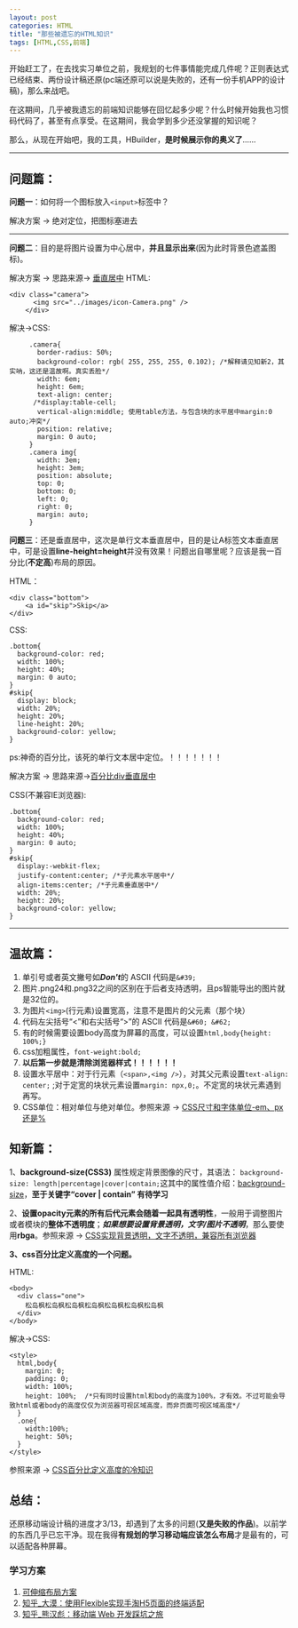 ```yaml
---
layout: post
categories: HTML
title: "那些被遗忘的HTML知识"
tags: [HTML,CSS,前端]
---
```

开始赶工了，在去找实习单位之前，我规划的七件事情能完成几件呢？正则表达式已经结束、两份设计稿还原(pc端还原可以说是失败的，还有一份手机APP的设计稿)，那么来战吧。  

在这期间，几乎被我遗忘的前端知识能够在回忆起多少呢？什么时候开始我也习惯码代码了，甚至有点享受。在这期间，我会学到多少还没掌握的知识呢？  

那么，从现在开始吧，我的工具，HBuilder，**是时候展示你的奥义了**......

<!-- more -->

-----
问题篇：
----
**问题一**：如何将一个图标放入`<input>`标签中？  

解决方案 -> 绝对定位，把图标塞进去  

---------

**问题二**：目的是将图片设置为中心居中，**并且显示出来**(因为此时背景色遮盖图标)。


解决方案 -> 思路来源-> [垂直居中](https://www.qianduan.net/css-to-achieve-the-vertical-center-of-the-five-kinds-of-methods/)
HTML:
```
<div class="camera">
      <img src="../images/icon-Camera.png" />
    </div>
```
解决->CSS:
```
     .camera{
       border-radius: 50%;
       background-color: rgb( 255, 255, 255, 0.102); /*解释请见知新2，其实呐，这还是温故啊。真实丢脸*/
       width: 6em;
       height: 6em;
       text-align: center;
      /*display:table-cell;
       vertical-align:middle; 使用table方法，与包含块的水平居中margin:0 auto;冲突*/
       position: relative;
       margin: 0 auto;
     }
     .camera img{
       width: 3em;
       height: 3em;
       position: absolute;
       top: 0;
       bottom: 0;
       left: 0;
       right: 0;
       margin: auto;
     }
```

**问题三**：还是垂直居中，这次是单行文本垂直居中，目的是让A标签文本垂直居中，可是设置**line-height=height**并没有效果！问题出自哪里呢？应该是我一百分比(**不定高**)布局的原因。

HTML：
```
<div class="bottom">
    <a id="skip">Skip</a>
</div>
```

CSS:
```
.bottom{
  background-color: red;
  width: 100%;
  height: 40%;
  margin: 0 auto;
}
#skip{
  display: block;
  width: 20%;
  height: 20%;
  line-height: 20%;
  background-color: yellow;
}
```
ps:神奇的百分比，该死的单行文本居中定位。！！！！！！！  

解决方案 -> 思路来源->[百分比div垂直居中](http://www.haorooms.com/post/css_div_juzhong)  

CSS(不兼容IE浏览器):
```
.bottom{
  background-color: red;
  width: 100%;
  height: 40%;
  margin: 0 auto;
}
#skip{
  display:-webkit-flex;
  justify-content:center; /*子元素水平居中*/
  align-items:center; /*子元素垂直居中*/
  width: 20%;
  height: 20%;
  background-color: yellow;
}
```
---

温故篇：
----
1. 单引号或者英文撇号如***Don't***的 ASCII 代码是`&#39;`
2. 图片.png24和.png32之间的区别在于后者支持透明，且ps智能导出的图片就是32位的。
3. 为图片`<img>`(行元素)设置宽高，注意不是图片的父元素（那个块）
4. 代码左尖括号“<”和右尖括号“>”的 ASCII 代码是`&#60; &#62;`
5. 有的时候需要设置body高度为屏幕的高度，可以设置`html,body{height: 100%;}`
6. css加粗属性，`font-weight:bold;`
7. **以后第一步就是清除浏览器样式！！！！！！**
8. 设置水平居中：对于行元素（`<span>,<img />`），对其父元素设置`text-align: center;`
;对于定宽的块状元素设置`margin: npx,0;`。不定宽的块状元素遇到再写。
9. CSS单位：相对单位与绝对单位。参照来源 -> [CSS尺寸和字体单位-em、px还是%](http://greengerong.com/blog/2015/10/09/css-chi-cun-dan-wei-em-px-huan-shi-percent/)



知新篇：  
------

1、**background-size(CSS3)** 属性规定背景图像的尺寸，其语法：
`background-size: length|percentage|cover|contain;`这其中的属性值介绍：[background-size](http://www.runoob.com/cssref/css3-pr-background-size.html)，**至于关键字“cover &#124; contain” 有待学习**  

2、**设置opacity元素的所有后代元素会随着一起具有透明性**，一般用于调整图片或者模块的**整体不透明度**；***如果想要设置背景透明，文字/图片不透明***，那么要使用**rbga**。参照来源 -> [CSS实现背景透明，文字不透明，兼容所有浏览器](http://www.cnblogs.com/PeunZhang/p/4089894.html)  

**3、css百分比定义高度的一个问题。**  

HTML:
```
<body>
  <div class="one">
    松岛枫松岛枫松岛枫松岛枫松岛枫松岛枫松岛枫
  </div>
</body>
```
解决->CSS:
```
<style>
  html,body{
    margin: 0;
    padding: 0;
    width: 100%;
    height: 100%;  /*只有同时设置html和body的高度为100%，才有效。不过可能会导致html或者body的高度仅仅为浏览器可视区域高度，而非页面可视区域高度*/
  }
  .one{
    width:100%;
    height: 50%;
  }
</style>
```
参照来源 -> [CSS百分比定义高度的冷知识](http://www.cnblogs.com/vajoy/p/3730014.html)



总结：
---
还原移动端设计稿的进度才3/13，却遇到了太多的问题(**又是失败的作品**)。以前学的东西几乎已忘干净。现在我得**有规划的学习移动端应该怎么布局**才是最有的，可以适配各种屏幕。  

### 学习方案 ###
1. [可伸缩布局方案](https://github.com/amfe/lib-flexible)
2. [知乎_大漠：使用Flexible实现手淘H5页面的终端适配](http://www.w3cplus.com/mobile/lib-flexible-for-html5-layout.html)
3. [知乎_熊汉彪：移动端 Web 开发踩坑之旅](https://zhuanlan.zhihu.com/p/26141351)